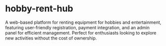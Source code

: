 # hobby-rent-hub
A web-based platform for renting equipment for hobbies and entertainment, featuring user-friendly registration, payment integration, and an admin panel for efficient management. Perfect for enthusiasts looking to explore new activities without the cost of ownership.
